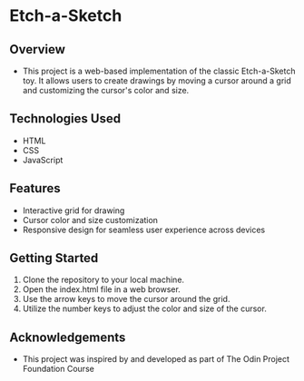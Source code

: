 # Etch-a-Sketch

## Overview
- This project is a web-based implementation of the classic Etch-a-Sketch toy. It allows users to create drawings by moving a cursor around a grid and customizing the cursor's color and size.

## Technologies Used
- HTML
- CSS
- JavaScript

## Features
- Interactive grid for drawing
- Cursor color and size customization
- Responsive design for seamless user experience across devices

## Getting Started
1. Clone the repository to your local machine.
2. Open the index.html file in a web browser.
3. Use the arrow keys to move the cursor around the grid.
4. Utilize the number keys to adjust the color and size of the cursor.

## Acknowledgements
- This project was inspired by and developed as part of The Odin Project Foundation Course